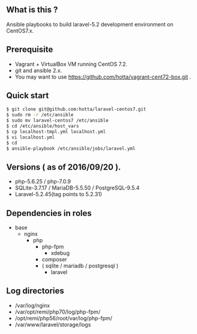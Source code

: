## What is this ?

Ansible playbooks to build laravel-5.2 development environment on CentOS7.x.

## Prerequisite

- Vagrant + VirtualBox VM running CentOS 7.2.
- git and ansible 2.x.
- You may want to use https://github.com/hotta/vagrant-cent72-box.git .

## Quick start

```bash
$ git clone git@github.com:hotta/laravel-centos7.git
$ sudo rm -r /etc/ansible
$ sudo mv laravel-centos7 /etc/ansible
$ cd /etc/ansible/host_vars
$ cp localhost-tmpl.yml localhost.yml
$ vi localhost.yml 
$ cd
$ ansible-playbook /etc/ansible/jobs/laravel.yml
```

## Versions ( as of 2016/09/20 ).

- php-5.6.25 / php-7.0.9
- SQLite-3.7.17 / MariaDB-5.5.50 / PostgreSQL-9.5.4
- Laravel-5.2.45(tag points to 5.2.31)

## Dependencies in roles

- base
  - nginx
    - php
      - php-fpm
        - xdebug
      - composer
      - ( sqlite / mariadb / postgresql )
        - laravel

## Log directories

- /var/log/nginx
- /var/opt/remi/php70/log/php-fpm/
- /opt/remi/php56/root/var/log/php-fpm/
- /var/www/laravel/storage/logs
